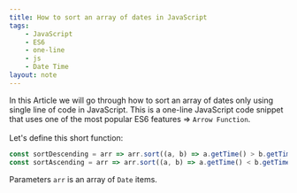 ```yaml
---
title: How to sort an array of dates in JavaScript
tags:
    - JavaScript
    - ES6
    - one-line
    - js
    - Date Time
layout: note
---
```




In this Article we will go through how to sort an array of dates only using single line of code in JavaScript.
This is a one-line JavaScript code snippet that uses one of the most popular ES6 features => `Arrow Function`.
<br/>
<br/>
Let's define this short function:

```js {.wrap}
const sortDescending = arr => arr.sort((a, b) => a.getTime() > b.getTime());
const sortAscending = arr => arr.sort((a, b) => a.getTime() < b.getTime());
```
Parameters `arr` is an array of `Date` items.


